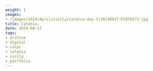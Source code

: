 ```yaml
---
weight: 1
images:
- /images/2024/April/sicily/catania-day-1/20240417-P1070173.jpg
title: Catania.
date: 2024-04-17
tags:
- archive
- digital
- color
- catania
- sicily
- portfolio
---
```


